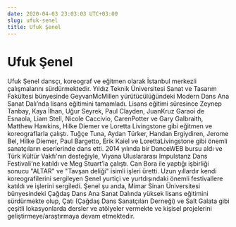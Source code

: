 ```yaml
---
date: 2020-04-03 23:03:03 UTC+03:00
slug: ufuk-senel
title: Ufuk Şenel
---
```

# Ufuk Şenel

Ufuk Şenel dansçı, koreograf ve eğitmen olarak
İstanbul merkezli çalışmalarını sürdürmektedir.
Yıldız Teknik Üniversitesi Sanat ve Tasarım Fakültesi
bünyesinde GeyvanMcMillen yürütücülüğündeki
Modern Dans Ana Sanat Dalı’nda lisans eğitimini tamamladı.
Lisans eğitimi süresince Zeynep Tanbay, Kaya İlhan, Uğur Seyrek,
Paul Clayden, JuanKruz Garaoi de Esnaola, Liam Stell, Nicole Caccivio,
CarenPotter ve Gary Galbraith, Matthew Hawkins, Hilke Diemer
ve Loretta Livingstone gibi eğitmen ve koreograflarla çalıştı.
Tuğçe Tuna, Aydan Türker, Handan Ergiydiren, Jerome Bel, Hilke Diemer,
Paul Bargetto, Erik Kaiel ve LorettaLivingstone gibi önemli sanatçıların
eserlerinde dans etti.
2014 yılında bir DanceWEB bursu aldı ve Türk Kültür Vakfı'nın desteğiyle,
Viyana Uluslararası Impulstanz Dans Festivali'ne katıldı
ve Meg Stuart’la çalıştı.
Can Bora ile yaptığı işbirliği sonucu "ALTAR" ve "Tavşan deliği"
isimli işleri üretti.
Uzun yıllardır kendi koreografilerini sergileyen Şenel
yurtiçi ve yurtdışındaki önemli festivallere katıldı ve işlerini sergiledi.
Şenel şu anda, Mimar Sinan Üniversitesi bünyesindeki
Çağdaş Dans Ana Sanat Dalında yüksek lisans eğitimini sürdürmekte olup,
Çatı (Çağdaş Dans Sanatçıları Derneği) ve Salt Galata gibi
çeşitli lokasyonlarda dersler ve atölyeler vermekte
ve kişisel projelerini geliştirmeye/araştırmaya devam etmektedir.
